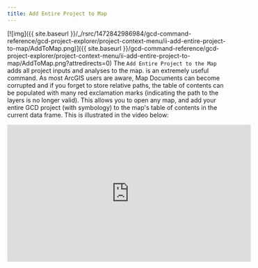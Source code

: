 ```yaml
---
title: Add Entire Project to Map
---
```


[![img]({{ site.baseurl }}/_/rsrc/1472842986984/gcd-command-reference/gcd-project-explorer/project-context-menu/ii-add-entire-project-to-map/AddToMap.png)]({{ site.baseurl }}/gcd-command-reference/gcd-project-explorer/project-context-menu/ii-add-entire-project-to-map/AddToMap.png?attredirects=0) The `Add Entire Project to the Map` adds all project inputs and analyses to the map. is an extremely useful command. As most ArcGIS users are aware, Map Documents can become corrupted and if you forget to store relative paths, the table of contents can be populated with many red exclamation marks (indicating the path to the layers is no longer valid). This allows you to open any map, and add your entire GCD project (with symbology) to the map's table of contents in the current data frame. This is illustrated in the video below:

<iframe width="560" height="315" src="https://www.youtube.com/embed/OHzY6dzilwA" frameborder="0" allow="autoplay; encrypted-media" allowfullscreen></iframe>

